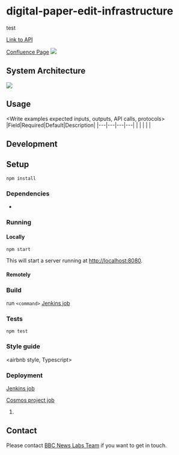 # digital-paper-edit-infrastructure

test

[Link to API]()

[Confluence Page](<link to confluence page>)
![](<Screenshot of UI>)

## System Architecture
![](<Overview of system architecture>)
<High level overview of system architecture>

## Usage
<Write examples expected inputs, outputs, API calls, protocols>
|Field|Required|Default|Description|
|---|---|---|---|
|   |   |   |   |

## Development

## Setup
```
npm install
```

### Dependencies
* <react>

<Describe your stack>

### Running

#### Locally
```
npm start
```

This will start a server running at [http://localhost:8080](http://localhost:8080).

#### Remotely
<Steps to run remotely>

### Build
run `<command>`
[Jenkins job]()

### Tests
```
npm test
```

### Style guide
<airbnb style, Typescript>

### Deployment
[Jenkins job]()

[Cosmos project job]()

1. <Steps to deployment>

## Contact
Please contact [BBC News Labs Team](BBCNewsLabsTeam@bbc.co.uk) if you want to get in touch.
